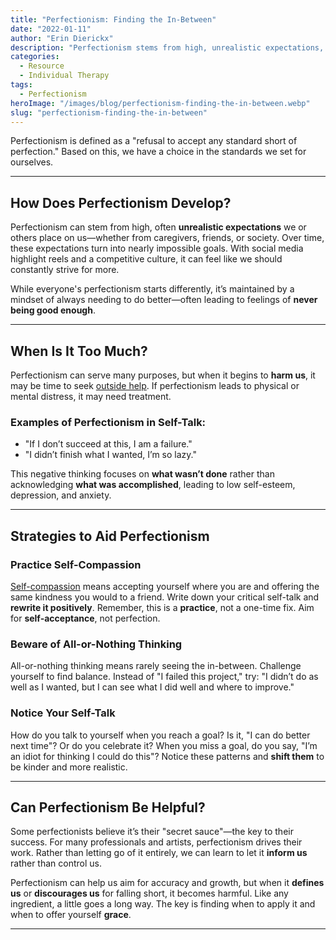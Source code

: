 ```yaml
---
title: "Perfectionism: Finding the In-Between"
date: "2022-01-11"
author: "Erin Dierickx"
description: "Perfectionism stems from high, unrealistic expectations, which can morph into impossible goals we set for ourselves."
categories:
  - Resource
  - Individual Therapy
tags:
  - Perfectionism
heroImage: "/images/blog/perfectionism-finding-the-in-between.webp"
slug: "perfectionism-finding-the-in-between"
---
```



Perfectionism is defined as a "refusal to accept any standard short of perfection." Based on this, we have a choice in the standards we set for ourselves.

---

## How Does Perfectionism Develop?

Perfectionism can stem from high, often **unrealistic expectations** we or others place on us—whether from caregivers, friends, or society. Over time, these expectations turn into nearly impossible goals. With social media highlight reels and a competitive culture, it can feel like we should constantly strive for more.

While everyone's perfectionism starts differently, it’s maintained by a mindset of always needing to do better—often leading to feelings of **never being good enough**.

---

## When Is It Too Much?

Perfectionism can serve many purposes, but when it begins to **harm us**, it may be time to seek [outside help](https://www.erindtherapy.com/contact/). If perfectionism leads to physical or mental distress, it may need treatment.

### Examples of Perfectionism in Self-Talk:
- "If I don’t succeed at this, I am a failure."
- "I didn’t finish what I wanted, I’m so lazy."

This negative thinking focuses on **what wasn’t done** rather than acknowledging **what was accomplished**, leading to low self-esteem, depression, and anxiety.

---

## Strategies to Aid Perfectionism

### Practice Self-Compassion
[Self-compassion](https://amzn.to/3XK5AZk) means accepting yourself where you are and offering the same kindness you would to a friend. Write down your critical self-talk and **rewrite it positively**. Remember, this is a **practice**, not a one-time fix. Aim for **self-acceptance**, not perfection.

### Beware of All-or-Nothing Thinking
All-or-nothing thinking means rarely seeing the in-between. Challenge yourself to find balance. Instead of "I failed this project," try: "I didn’t do as well as I wanted, but I can see what I did well and where to improve."

### Notice Your Self-Talk
How do you talk to yourself when you reach a goal? Is it, "I can do better next time"? Or do you celebrate it? When you miss a goal, do you say, "I’m an idiot for thinking I could do this"? Notice these patterns and **shift them** to be kinder and more realistic.

---

## Can Perfectionism Be Helpful?

Some perfectionists believe it’s their "secret sauce"—the key to their success. For many professionals and artists, perfectionism drives their work. Rather than letting go of it entirely, we can learn to let it **inform us** rather than control us.

Perfectionism can help us aim for accuracy and growth, but when it **defines us** or **discourages us** for falling short, it becomes harmful. Like any ingredient, a little goes a long way. The key is finding when to apply it and when to offer yourself **grace**.

---
